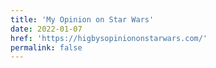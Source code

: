 ```yaml
---
title: 'My Opinion on Star Wars'
date: 2022-01-07
href: 'https://higbysopiniononstarwars.com/'
permalink: false
---
```


